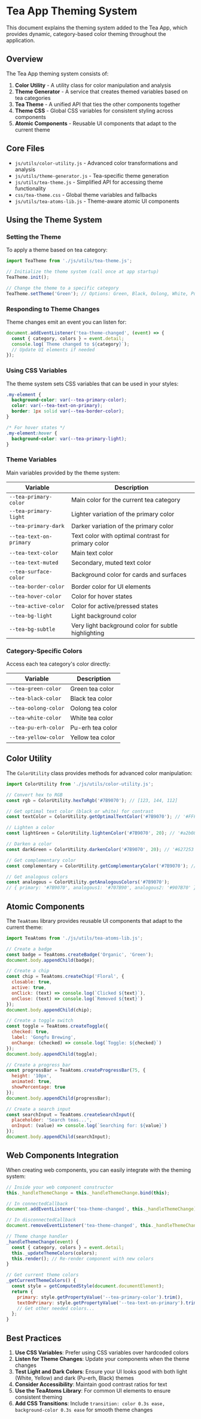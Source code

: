# Tea App Theming System

This document explains the theming system added to the Tea App, which provides dynamic, category-based color theming throughout the application.

## Overview

The Tea App theming system consists of:

1. **Color Utility** - A utility class for color manipulation and analysis
2. **Theme Generator** - A service that creates themed variables based on tea categories
3. **Tea Theme** - A unified API that ties the other components together
4. **Theme CSS** - Global CSS variables for consistent styling across components
5. **Atomic Components** - Reusable UI components that adapt to the current theme

## Core Files

- `js/utils/color-utility.js` - Advanced color transformations and analysis
- `js/utils/theme-generator.js` - Tea-specific theme generation
- `js/utils/tea-theme.js` - Simplified API for accessing theme functionality
- `css/tea-theme.css` - Global theme variables and fallbacks
- `js/utils/tea-atoms-lib.js` - Theme-aware atomic UI components

## Using the Theme System

### Setting the Theme

To apply a theme based on tea category:

```javascript
import TeaTheme from './js/utils/tea-theme.js';

// Initialize the theme system (call once at app startup)
TeaTheme.init();

// Change the theme to a specific category
TeaTheme.setTheme('Green'); // Options: Green, Black, Oolong, White, Pu-erh, Yellow
```

### Responding to Theme Changes

Theme changes emit an event you can listen for:

```javascript
document.addEventListener('tea-theme-changed', (event) => {
  const { category, colors } = event.detail;
  console.log(`Theme changed to ${category}`);
  // Update UI elements if needed
});
```

### Using CSS Variables

The theme system sets CSS variables that can be used in your styles:

```css
.my-element {
  background-color: var(--tea-primary-color);
  color: var(--tea-text-on-primary);
  border: 1px solid var(--tea-border-color);
}

/* For hover states */
.my-element:hover {
  background-color: var(--tea-primary-light);
}
```

### Theme Variables

Main variables provided by the theme system:

| Variable | Description |
|----------|-------------|
| `--tea-primary-color` | Main color for the current tea category |
| `--tea-primary-light` | Lighter variation of the primary color |
| `--tea-primary-dark` | Darker variation of the primary color |
| `--tea-text-on-primary` | Text color with optimal contrast for primary color |
| `--tea-text-color` | Main text color |
| `--tea-text-muted` | Secondary, muted text color |
| `--tea-surface-color` | Background color for cards and surfaces |
| `--tea-border-color` | Border color for UI elements |
| `--tea-hover-color` | Color for hover states |
| `--tea-active-color` | Color for active/pressed states |
| `--tea-bg-light` | Light background color |
| `--tea-bg-subtle` | Very light background color for subtle highlighting |

### Category-Specific Colors

Access each tea category's color directly:

| Variable | Description |
|----------|-------------|
| `--tea-green-color` | Green tea color |
| `--tea-black-color` | Black tea color |
| `--tea-oolong-color` | Oolong tea color |
| `--tea-white-color` | White tea color |
| `--tea-pu-erh-color` | Pu-erh tea color |
| `--tea-yellow-color` | Yellow tea color |

## Color Utility

The `ColorUtility` class provides methods for advanced color manipulation:

```javascript
import ColorUtility from './js/utils/color-utility.js';

// Convert hex to RGB
const rgb = ColorUtility.hexToRgb('#7B9070'); // [123, 144, 112]

// Get optimal text color (black or white) for contrast
const textColor = ColorUtility.getOptimalTextColor('#7B9070'); // '#FFFFFF'

// Lighten a color
const lightGreen = ColorUtility.lightenColor('#7B9070', 20); // '#a2b08e'

// Darken a color
const darkGreen = ColorUtility.darkenColor('#7B9070', 20); // '#627253'

// Get complementary color
const complementary = ColorUtility.getComplementaryColor('#7B9070'); // '#70568F'

// Get analogous colors
const analogous = ColorUtility.getAnalogousColors('#7B9070');
// { primary: '#7B9070', analogous1: '#707B90', analogous2: '#907B70' }
```

## Atomic Components

The `TeaAtoms` library provides reusable UI components that adapt to the current theme:

```javascript
import TeaAtoms from './js/utils/tea-atoms-lib.js';

// Create a badge
const badge = TeaAtoms.createBadge('Organic', 'Green');
document.body.appendChild(badge);

// Create a chip
const chip = TeaAtoms.createChip('Floral', {
  closable: true,
  active: true,
  onClick: (text) => console.log(`Clicked ${text}`),
  onClose: (text) => console.log(`Removed ${text}`)
});
document.body.appendChild(chip);

// Create a toggle switch
const toggle = TeaAtoms.createToggle({
  checked: true,
  label: 'Gongfu Brewing',
  onChange: (checked) => console.log(`Toggle: ${checked}`)
});
document.body.appendChild(toggle);

// Create a progress bar
const progressBar = TeaAtoms.createProgressBar(75, {
  height: '10px',
  animated: true,
  showPercentage: true
});
document.body.appendChild(progressBar);

// Create a search input
const searchInput = TeaAtoms.createSearchInput({
  placeholder: 'Search teas...',
  onInput: (value) => console.log(`Searching for: ${value}`)
});
document.body.appendChild(searchInput);
```

## Web Components Integration

When creating web components, you can easily integrate with the theming system:

```javascript
// Inside your web component constructor
this._handleThemeChange = this._handleThemeChange.bind(this);

// In connectedCallback
document.addEventListener('tea-theme-changed', this._handleThemeChange);

// In disconnectedCallback
document.removeEventListener('tea-theme-changed', this._handleThemeChange);

// Theme change handler
_handleThemeChange(event) {
  const { category, colors } = event.detail;
  this._updateThemeColors(colors);
  this.render(); // Re-render component with new colors
}

// Get current theme colors
_getCurrentThemeColors() {
  const style = getComputedStyle(document.documentElement);
  return {
    primary: style.getPropertyValue('--tea-primary-color').trim(),
    textOnPrimary: style.getPropertyValue('--tea-text-on-primary').trim(),
    // Get other needed colors...
  };
}
```

## Best Practices

1. **Use CSS Variables**: Prefer using CSS variables over hardcoded colors
2. **Listen for Theme Changes**: Update your components when the theme changes
3. **Test Light and Dark Colors**: Ensure your UI looks good with both light (White, Yellow) and dark (Pu-erh, Black) themes
4. **Consider Accessibility**: Maintain good contrast ratios for text
5. **Use the TeaAtoms Library**: For common UI elements to ensure consistent theming
6. **Add CSS Transitions**: Include `transition: color 0.3s ease, background-color 0.3s ease` for smooth theme changes